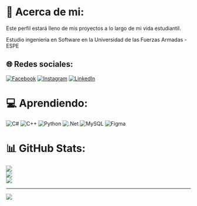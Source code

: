 # 💫 Acerca de mi:

Este perfil estará lleno de mis proyectos a lo largo de mi vida estudiantil.

Estudio ingenieria en Software en la Universidad de las Fuerzas Armadas - ESPE



  ## 🌐 Redes sociales:
[![Facebook](https://img.shields.io/badge/Facebook-%231877F2.svg?logo=Facebook&logoColor=white)](https://facebook.com/https://www.facebook.com/Moose3745) [![Instagram](https://img.shields.io/badge/Instagram-%23E4405F.svg?logo=Instagram&logoColor=white)](https://instagram.com/https://www.instagram.com/sebas_ebas/) [![LinkedIn](https://img.shields.io/badge/LinkedIn-%230077B5.svg?logo=linkedin&logoColor=white)](https://linkedin.com/in/https://www.linkedin.com/in/dev-seb/) 

# 💻 Aprendiendo:
![C#](https://img.shields.io/badge/c%23-%23239120.svg?style=flat&logo=c-sharp&logoColor=white) ![C++](https://img.shields.io/badge/c++-%2300599C.svg?style=flat&logo=c%2B%2B&logoColor=white) ![Python](https://img.shields.io/badge/python-3670A0?style=flat&logo=python&logoColor=ffdd54) ![.Net](https://img.shields.io/badge/.NET-5C2D91?style=flat&logo=.net&logoColor=white) ![MySQL](https://img.shields.io/badge/mysql-%2300f.svg?style=flat&logo=mysql&logoColor=white) 	![Figma](https://img.shields.io/badge/figma-%23F24E1E.svg?style=flat&logo=figma&logoColor=white)
# 📊 GitHub Stats:
![](https://github-readme-stats.vercel.app/api?username=Ooops-seb&theme=merko&hide_border=false&include_all_commits=false&count_private=false)<br/>
![](https://github-readme-streak-stats.herokuapp.com/?user=Ooops-seb&theme=merko&hide_border=false)<br/>
![](https://github-readme-stats.vercel.app/api/top-langs/?username=Ooops-seb&theme=merko&hide_border=false&include_all_commits=false&count_private=false&layout=compact)

---
[![](https://visitcount.itsvg.in/api?id=Ooops-seb&icon=7&color=3)](https://visitcount.itsvg.in)

<!-- Proudly created with GPRM ( https://gprm.itsvg.in ) -->
